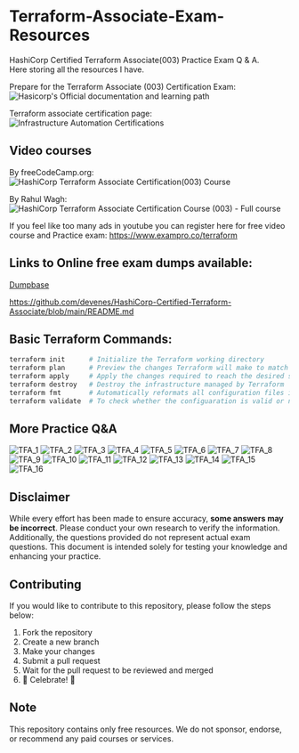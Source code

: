 # Terraform-Associate-Exam-Resources
HashiCorp Certified Terraform Associate(003) Practice Exam Q &amp; A.        
Here storing all the resources I have.             

Prepare for the Terraform Associate (003) Certification Exam: ![Hasicorp's Official documentation and learning path](https://developer.hashicorp.com/terraform/tutorials/certification-003)

Terraform associate certification page: ![Infrastructure
Automation Certifications](https://developer.hashicorp.com/certifications/infrastructure-automation)          


## Video courses 

By freeCodeCamp.org: ![HashiCorp Terraform Associate Certification(003) Course](https://youtu.be/SPcwo0Gq9T8?si=NifxLMAkfI1WVRjM)       

By Rahul Wagh: ![HashiCorp Terraform Associate Certification Course (003) - Full course](https://youtu.be/OHzZ7KuioMA?si=ocaQI7sIuhJ5ioEO)

If you feel like too many ads in youtube you can register here for free video course and Practice exam: https://www.exampro.co/terraform

## Links to Online free exam dumps available:       
[Dumpbase](https://www.dumpsbase.com/freedumps/ta-003-p-exam-dumps-v12-02-are-available-with-the-most-updated-exam-questions-check-ta-003-p-free-dumps-part-1-q1-q40-first.html)            

https://github.com/devenes/HashiCorp-Certified-Terraform-Associate/blob/main/README.md             

## Basic Terraform Commands:    

```bash
terraform init      # Initialize the Terraform working directory
terraform plan      # Preview the changes Terraform will make to match your configuration
terraform apply     # Apply the changes required to reach the desired state
terraform destroy   # Destroy the infrastructure managed by Terraform
terraform fmt       # Automatically reformats all configuration files in the current directory according to HashiCorp's recommended style.
terraform validate  # To check whether the configuaration is valid or not
```

## More Practice Q&A

![TFA_1](./More_TFA_questions/TFA_1.png)
![TFA_2](./More_TFA_questions/TFA_2.png)
![TFA_3](./More_TFA_questions/TFA_3.png)
![TFA_4](./More_TFA_questions/TFA_4.png)
![TFA_5](./More_TFA_questions/TFA_5.png)
![TFA_6](./More_TFA_questions/TFA_6.png)
![TFA_7](./More_TFA_questions/TFA_7.png)
![TFA_8](./More_TFA_questions/TFA_8.png)
![TFA_9](./More_TFA_questions/TFA_9.png)
![TFA_10](./More_TFA_questions/TFA_10.png)
![TFA_11](./More_TFA_questions/TFA_11.png)
![TFA_12](./More_TFA_questions/TFA_12.png)
![TFA_13](./More_TFA_questions/TFA_13.png)
![TFA_14](./More_TFA_questions/TFA_14.png)
![TFA_15](./More_TFA_questions/TFA_15.png)
![TFA_16](./More_TFA_questions/TFA_16.png)          


## Disclaimer

While every effort has been made to ensure accuracy, **some answers may be incorrect**. Please conduct your own research to verify the information. Additionally, the questions provided do not represent actual exam questions. This document is intended solely for testing your knowledge and enhancing your practice.



## Contributing

If you would like to contribute to this repository, please follow the steps below:

1. Fork the repository
2. Create a new branch
3. Make your changes
4. Submit a pull request
5. Wait for the pull request to be reviewed and merged
6. :tada: Celebrate! :tada:


## Note
This repository contains only free resources. We do not sponsor, endorse, or recommend any paid courses or services.  
